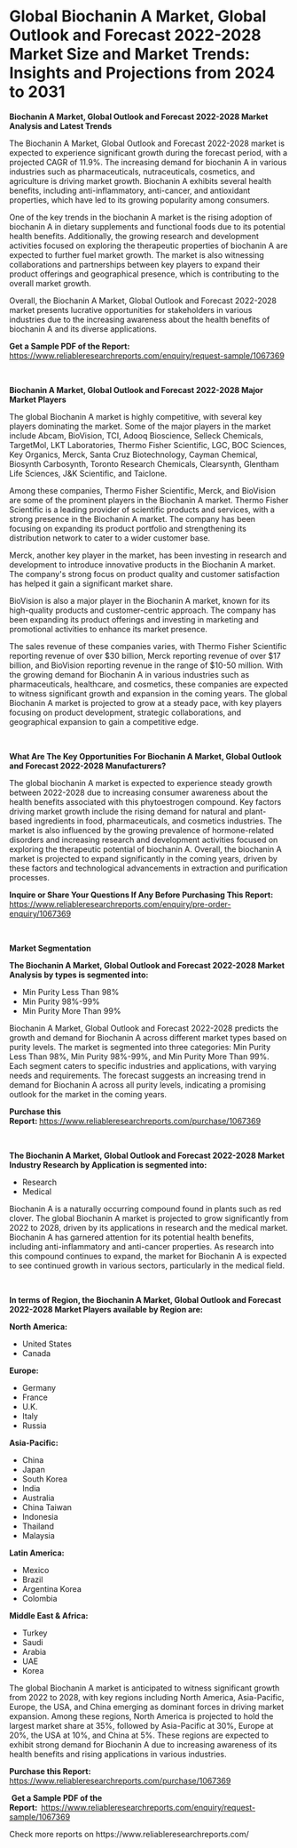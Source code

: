 <p><h1>Global Biochanin A Market, Global Outlook and Forecast 2022-2028 Market Size and Market Trends: Insights and Projections from 2024 to 2031</h1></p><p><strong>Biochanin A Market, Global Outlook and Forecast 2022-2028 Market Analysis and Latest Trends</strong></p>
<p><p>The Biochanin A Market, Global Outlook and Forecast 2022-2028 market is expected to experience significant growth during the forecast period, with a projected CAGR of 11.9%. The increasing demand for biochanin A in various industries such as pharmaceuticals, nutraceuticals, cosmetics, and agriculture is driving market growth. Biochanin A exhibits several health benefits, including anti-inflammatory, anti-cancer, and antioxidant properties, which have led to its growing popularity among consumers.</p><p>One of the key trends in the biochanin A market is the rising adoption of biochanin A in dietary supplements and functional foods due to its potential health benefits. Additionally, the growing research and development activities focused on exploring the therapeutic properties of biochanin A are expected to further fuel market growth. The market is also witnessing collaborations and partnerships between key players to expand their product offerings and geographical presence, which is contributing to the overall market growth.</p><p>Overall, the Biochanin A Market, Global Outlook and Forecast 2022-2028 market presents lucrative opportunities for stakeholders in various industries due to the increasing awareness about the health benefits of biochanin A and its diverse applications.</p></p>
<p><strong>Get a Sample PDF of the Report:&nbsp;</strong> <a href="https://www.reliableresearchreports.com/enquiry/request-sample/1067369">https://www.reliableresearchreports.com/enquiry/request-sample/1067369</a></p>
<p>&nbsp;</p>
<p><strong>Biochanin A Market, Global Outlook and Forecast 2022-2028 Major Market Players</strong></p>
<p><p>The global Biochanin A market is highly competitive, with several key players dominating the market. Some of the major players in the market include Abcam, BioVision, TCI, Adooq Bioscience, Selleck Chemicals, TargetMol, LKT Laboratories, Thermo Fisher Scientific, LGC, BOC Sciences, Key Organics, Merck, Santa Cruz Biotechnology, Cayman Chemical, Biosynth Carbosynth, Toronto Research Chemicals, Clearsynth, Glentham Life Sciences, J&K Scientific, and Taiclone.</p><p>Among these companies, Thermo Fisher Scientific, Merck, and BioVision are some of the prominent players in the Biochanin A market. Thermo Fisher Scientific is a leading provider of scientific products and services, with a strong presence in the Biochanin A market. The company has been focusing on expanding its product portfolio and strengthening its distribution network to cater to a wider customer base.</p><p>Merck, another key player in the market, has been investing in research and development to introduce innovative products in the Biochanin A market. The company's strong focus on product quality and customer satisfaction has helped it gain a significant market share.</p><p>BioVision is also a major player in the Biochanin A market, known for its high-quality products and customer-centric approach. The company has been expanding its product offerings and investing in marketing and promotional activities to enhance its market presence.</p><p>The sales revenue of these companies varies, with Thermo Fisher Scientific reporting revenue of over $30 billion, Merck reporting revenue of over $17 billion, and BioVision reporting revenue in the range of $10-50 million. With the growing demand for Biochanin A in various industries such as pharmaceuticals, healthcare, and cosmetics, these companies are expected to witness significant growth and expansion in the coming years. The global Biochanin A market is projected to grow at a steady pace, with key players focusing on product development, strategic collaborations, and geographical expansion to gain a competitive edge.</p></p>
<p>&nbsp;</p>
<p><strong>What Are The Key Opportunities For Biochanin A Market, Global Outlook and Forecast 2022-2028 Manufacturers?</strong></p>
<p><p>The global biochanin A market is expected to experience steady growth between 2022-2028 due to increasing consumer awareness about the health benefits associated with this phytoestrogen compound. Key factors driving market growth include the rising demand for natural and plant-based ingredients in food, pharmaceuticals, and cosmetics industries. The market is also influenced by the growing prevalence of hormone-related disorders and increasing research and development activities focused on exploring the therapeutic potential of biochanin A. Overall, the biochanin A market is projected to expand significantly in the coming years, driven by these factors and technological advancements in extraction and purification processes.</p></p>
<p><strong>Inquire or Share Your Questions If Any Before Purchasing This Report:</strong> <a href="https://www.reliableresearchreports.com/enquiry/pre-order-enquiry/1067369">https://www.reliableresearchreports.com/enquiry/pre-order-enquiry/1067369</a></p>
<p>&nbsp;</p>
<p><strong>Market Segmentation</strong></p>
<p><strong>The Biochanin A Market, Global Outlook and Forecast 2022-2028 Market Analysis by types is segmented into:</strong></p>
<p><ul><li>Min Purity Less Than 98%</li><li>Min Purity 98%-99%</li><li>Min Purity More Than 99%</li></ul></p>
<p><p>Biochanin A Market, Global Outlook and Forecast 2022-2028 predicts the growth and demand for Biochanin A across different market types based on purity levels. The market is segmented into three categories: Min Purity Less Than 98%, Min Purity 98%-99%, and Min Purity More Than 99%. Each segment caters to specific industries and applications, with varying needs and requirements. The forecast suggests an increasing trend in demand for Biochanin A across all purity levels, indicating a promising outlook for the market in the coming years.</p></p>
<p><strong>Purchase this Report:&nbsp;</strong><a href="https://www.reliableresearchreports.com/purchase/1067369">https://www.reliableresearchreports.com/purchase/1067369</a></p>
<p>&nbsp;</p>
<p><strong>The Biochanin A Market, Global Outlook and Forecast 2022-2028 Market Industry Research by Application is segmented into:</strong></p>
<p><ul><li>Research</li><li>Medical</li></ul></p>
<p><p>Biochanin A is a naturally occurring compound found in plants such as red clover. The global Biochanin A market is projected to grow significantly from 2022 to 2028, driven by its applications in research and the medical market. Biochanin A has garnered attention for its potential health benefits, including anti-inflammatory and anti-cancer properties. As research into this compound continues to expand, the market for Biochanin A is expected to see continued growth in various sectors, particularly in the medical field.</p></p>
<p>&nbsp;</p>
<p><strong>In terms of Region, the Biochanin A Market, Global Outlook and Forecast 2022-2028 Market Players available by Region are:</strong></p>
<p>
    <p> <strong> North America: </strong>
        <ul>
            <li>United States</li>
            <li>Canada</li>
        </ul>
        </p> 
    <p> <strong> Europe: </strong>
        <ul>
            <li>Germany</li>
            <li>France</li>
            <li>U.K.</li>
            <li>Italy</li>
            <li>Russia</li>
        </ul>
        </p> 
    <p> <strong> Asia-Pacific: </strong>
        <ul>
            <li>China</li>
            <li>Japan</li>
            <li>South Korea</li>
            <li>India</li>
            <li>Australia</li>
            <li>China Taiwan</li>
            <li>Indonesia</li>
            <li>Thailand</li>
            <li>Malaysia</li>
        </ul>
        </p> 
    <p> <strong> Latin America: </strong>
        <ul>
            <li>Mexico</li>
            <li>Brazil</li>
            <li>Argentina Korea</li>
            <li>Colombia</li>
        </ul>
        </p> 
    <p> <strong> Middle East & Africa: </strong>
        <ul>
            <li>Turkey</li>
            <li>Saudi</li>
            <li>Arabia</li>
            <li>UAE</li>
            <li>Korea</li>
        </ul>
    </p>
    </p>
<p><p>The global Biochanin A market is anticipated to witness significant growth from 2022 to 2028, with key regions including North America, Asia-Pacific, Europe, the USA, and China emerging as dominant forces in driving market expansion. Among these regions, North America is projected to hold the largest market share at 35%, followed by Asia-Pacific at 30%, Europe at 20%, the USA at 10%, and China at 5%. These regions are expected to exhibit strong demand for Biochanin A due to increasing awareness of its health benefits and rising applications in various industries.</p></p>
<p><strong>Purchase this Report: </strong><a href="https://www.reliableresearchreports.com/purchase/1067369">https://www.reliableresearchreports.com/purchase/1067369</a></p>
<p>&nbsp;<strong>Get a Sample PDF of the Report:&nbsp;&nbsp;</strong><a href="https://www.reliableresearchreports.com/enquiry/request-sample/1067369">https://www.reliableresearchreports.com/enquiry/request-sample/1067369</a></p>
<p><strong></strong></p>
<p>Check more reports on https://www.reliableresearchreports.com/</p>